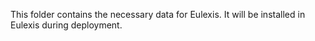 This folder contains the necessary data for Eulexis.
It will be installed in Eulexis during deployment.
